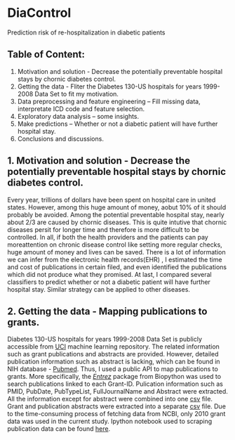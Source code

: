 # DiaControl
Prediction risk of re-hospitalization in diabetic patients
## Table of Content:
1)	Motivation and solution - Decrease the potentially preventable hospital stays by chornic diabetes control.
2)	Getting the data - Fliter the Diabetes 130-US hospitals for years 1999-2008 Data Set to fit my motivation.
3)	Data preprocessing and feature engineering – Fill missing data, interpretate ICD code and feature selection.
4)	Exploratory data analysis – some insights.
5)	Make predictions – Whether or not a diabetic patient will have further hospital stay.
6)	Conclusions and discussions.
## 1.	Motivation and solution - Decrease the potentially preventable hospital stays by chornic diabetes control.
Every year, trillions of dollars have been spent on hospital care in united states. However, among this huge amount of money, aobut 10% of it should probably be avoided. Among the potential preventable hospital stay, nearly about 2/3 are caused by chornic diseases. This is quite intutive that chornic diseases persit for longer time and therefore is more difficult to be controlled. In all, if both the health providers and the patients can pay moreattention on chronic disease control like setting more regular checks, huge amount of money and lives can be saved.
There is a lot of information we can infer from the electronic health records(EHR) , I estimated the time and cost of publications in certain filed, and even identified the publications which did not produce what they promised. At last, I compared several classifiers to predict whether or not a diabetic patient will have further hospital stay. Similar strategy can be applied to other diseases.
## 2.	Getting the data - Mapping publications to grants.
Diabetes 130-US hospitals for years 1999-2008 Data Set is publicly accessible from [UCI](https://archive.ics.uci.edu/ml/datasets/diabetes+130-us+hospitals+for+years+1999-2008) machine learning repository. The related information such as grant publications and abstracts are provided. However, detailed publication information such as abstract is lacking, which can be found in NIH database - [Pubmed](https://www.ncbi.nlm.nih.gov/pubmed/). Thus, I used a public API to map publications to grants. More specifically, the [_Entrez_](http://biopython.org/DIST/docs/api/Bio.Entrez-module.html) package from Biopython was used to search publications linked to each Grant-ID. Pulication information such as PMID, PubDate, PubTypeList, FullJournalName and Abstract were extracted. All the information except for abstract were combined into one [csv](https://github.com/lilyvalley/Tracking-NIH-Grants/blob/master/file/FY2010_merge_all%20copy.csv) file. Grant and publication abstracts were extracted into a separate [csv](https://github.com/lilyvalley/Tracking-NIH-Grants/blob/master/file/Abstract.csv) file. Due to the time-consuming process of fetching data from NCBI, only 2010 grant data was used in the current study. Ipython notebook used to scraping publication data can be found [here](https://github.com/lilyvalley/Tracking-NIH-Grants/blob/master/ipython_notebook/Mapping%20grant%20to%20publication.ipynb).
